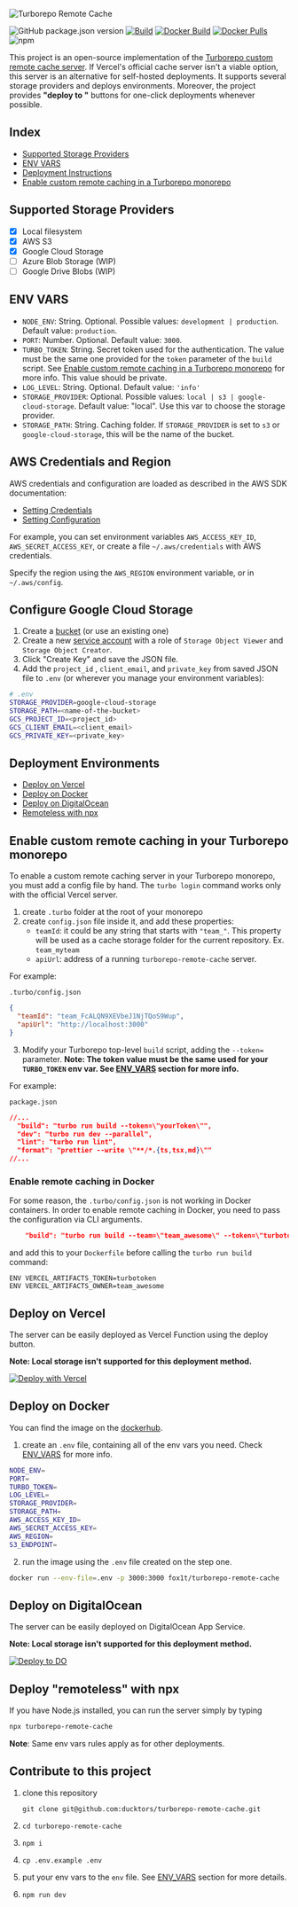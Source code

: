 ![Turborepo Remote Cache](https://user-images.githubusercontent.com/6388707/149501949-9a385f04-ec94-45f4-9ea9-d211be123071.png)


![GitHub package.json version](https://img.shields.io/github/package-json/v/ducktors/turborepo-remote-cache) [![Build](https://github.com/ducktors/turborepo-remote-cache/actions/workflows/build.yml/badge.svg)](https://github.com/ducktors/turborepo-remote-cache/actions/workflows/build.yml) [![Docker Build](https://github.com/ducktors/turborepo-remote-cache/actions/workflows/docker-build.yml/badge.svg?branch=main)](https://github.com/ducktors/turborepo-remote-cache/actions/workflows/docker-build.yml) [![Docker Pulls](https://img.shields.io/docker/pulls/fox1t/turborepo-remote-cache?logo=docker)](https://hub.docker.com/r/fox1t/turborepo-remote-cache) ![npm](https://img.shields.io/npm/dt/turborepo-remote-cache)


This project is an open-source implementation of the [Turborepo custom remote cache server](https://turborepo.org/docs/features/remote-caching#custom-remote-caches). If Vercel's official cache server isn't a viable option, this server is an alternative for self-hosted deployments.
It supports several storage providers and deploys environments. Moreover, the project provides __"deploy to "__ buttons for one-click deployments whenever possible.

## Index
- [Supported Storage Providers](#supported-storage-providers)
- [ENV VARS](#env-vars)
- [Deployment Instructions](#deployment-environments)
- [Enable custom remote caching in a Turborepo monorepo](#enable-custom-remote-caching-in-your-turborepo-monorepo)

## Supported Storage Providers
- [x] Local filesystem
- [x] AWS S3
- [x] Google Cloud Storage
- [ ] Azure Blob Storage (WIP)
- [ ] Google Drive Blobs (WIP)

## ENV VARS

- `NODE_ENV`: String. Optional. Possible values: `development | production`. Default value: `production`.
- `PORT`: Number. Optional. Default value: `3000`.
- `TURBO_TOKEN`: String. Secret token used for the authentication. The value must be the same one provided for the `token` parameter of the `build` script. See [Enable custom remote caching in a Turborepo monorepo](#enable-custom-remote-caching-in-your-turborepo-monorepo) for more info. This value should be private.
- `LOG_LEVEL`: String. Optional. Default value: `'info'`
- `STORAGE_PROVIDER`: Optional. Possible values: `local | s3 | google-cloud-storage`. Default value: "local". Use this var to choose the storage provider.
- `STORAGE_PATH`: String. Caching folder. If `STORAGE_PROVIDER` is set to `s3` or `google-cloud-storage`, this will be the name of the bucket.

## AWS Credentials and Region

AWS credentials and configuration are loaded as described in the AWS SDK documentation:

- [Setting Credentials](https://docs.aws.amazon.com/sdk-for-javascript/v3/developer-guide/setting-credentials-node.html)
- [Setting Configuration](https://docs.aws.amazon.com/sdk-for-javascript/v3/developer-guide/setting-region.html)

For example, you can set environment variables `AWS_ACCESS_KEY_ID`, `AWS_SECRET_ACCESS_KEY`, or create a file
`~/.aws/credentials` with AWS credentials.

Specify the region using the `AWS_REGION` environment variable, or in `~/.aws/config`.

## Configure Google Cloud Storage
1. Create a [bucket](https://console.cloud.google.com/storage/browser) (or use an existing one)
1. Create a new [service account](https://console.cloud.google.com/iam-admin/serviceaccounts) with a role of `Storage Object Viewer` and `Storage Object Creator`.
1. Click "Create Key" and save the JSON file.
1. Add the `project_id` , `client_email`, and `private_key` from saved JSON file to `.env` (or wherever you manage your environment variables):
  ```sh
  # .env
  STORAGE_PROVIDER=google-cloud-storage
  STORAGE_PATH=<name-of-the-bucket>
  GCS_PROJECT_ID=<project_id>
  GCS_CLIENT_EMAIL=<client_email>
  GCS_PRIVATE_KEY=<private_key>
  ```

## Deployment Environments
- [Deploy on Vercel](#deploy-on-vercel)
- [Deploy on Docker](#deploy-on-docker)
- [Deploy on DigitalOcean](#deploy-on-digitalocean)
- [Remoteless with npx](#deploy-remoteless-with-npx)

## Enable custom remote caching in your Turborepo monorepo
To enable a custom remote caching server in your Turborepo monorepo, you must add a config file by hand. The `turbo login` command works only with the official Vercel server.

1. create `.turbo` folder at the root of your monorepo
2. create `config.json` file inside it, and add these properties:
    - `teamId`: it could be any string that starts with `"team_"`. This property will be used as a cache storage folder for the current repository. Ex. `team_myteam`
    - `apiUrl`: address of a running `turborepo-remote-cache` server.

For example:

`.turbo/config.json`
```json
{
  "teamId": "team_FcALQN9XEVbeJ1NjTQoS9Wup",
  "apiUrl": "http://localhost:3000"
}
```
  3. Modify your Turborepo top-level `build` script, adding the `--token=` parameter.
  __Note: The token value must be the same used for your `TURBO_TOKEN` env var. See [ENV_VARS](#env-vars) section for more info.__

  For example:

  `package.json`
  ```json
  //...
    "build": "turbo run build --token=\"yourToken\"",
    "dev": "turbo run dev --parallel",
    "lint": "turbo run lint",
    "format": "prettier --write \"**/*.{ts,tsx,md}\""
  //...
  ```

### Enable remote caching in Docker
For some reason, the `.turbo/config.json` is not working in Docker containers. In order to enable remote caching in Docker, you need to pass the configuration via CLI arguments.

```json
    "build": "turbo run build --team=\"team_awesome\" --token=\"turbotoken\" --api=\"https://your-caching.server.dev\"",
```
and add this to your `Dockerfile` before calling the `turbo run build` command:
```docker
ENV VERCEL_ARTIFACTS_TOKEN=turbotoken
ENV VERCEL_ARTIFACTS_OWNER=team_awesome
```

## Deploy on Vercel
The server can be easily deployed as Vercel Function using the deploy button.

__Note: Local storage isn't supported for this deployment method.__

[![Deploy with Vercel](https://vercel.com/button)](https://vercel.com/new/clone?repository-url=https%3A%2F%2Fgithub.com%2Fducktors%2Fturborepo-remote-cache&env=NODE_ENV,TURBO_TOKEN,STORAGE_PROVIDER,STORAGE_PATH,S3_ACCESS_KEY,S3_SECRET_KEY,S3_REGION,S3_ENDPOINT&envDescription=The%20server%20needs%20several%20credentials.%20The%20required%20environmental%20variables%20can%20be%20found%20here%3A&envLink=https%3A%2F%2Fgithub.com%2Fducktors%2Fturborepo-remote-cache%23readme)

## Deploy on Docker
You can find the image on the [dockerhub](https://hub.docker.com/r/fox1t/turborepo-remote-cache).


1. create an `.env` file, containing all of the env vars you need. Check [ENV_VARS](#env-vars) for more info.
```sh
NODE_ENV=
PORT=
TURBO_TOKEN=
LOG_LEVEL=
STORAGE_PROVIDER=
STORAGE_PATH=
AWS_ACCESS_KEY_ID=
AWS_SECRET_ACCESS_KEY=
AWS_REGION=
S3_ENDPOINT=
```
2. run the image using the `.env` file created on the step one.
```sh
docker run --env-file=.env -p 3000:3000 fox1t/turborepo-remote-cache
```

## Deploy on DigitalOcean
The server can be easily deployed on DigitalOcean App Service.

__Note: Local storage isn't supported for this deployment method.__

[![Deploy to DO](https://www.deploytodo.com/do-btn-blue.svg)](https://cloud.digitalocean.com/apps/new?repo=https://github.com/ducktors/turborepo-remote-cache/tree/main)

## Deploy "remoteless" with npx
If you have Node.js installed, you can run the server simply by typing

```bash
npx turborepo-remote-cache
```
**Note**: Same env vars rules apply as for other deployments.


## Contribute to this project
1. clone this repository

    `git clone git@github.com:ducktors/turborepo-remote-cache.git`

2. `cd turborepo-remote-cache`
3. `npm i`
4. `cp .env.example .env`
5. put your env vars to the `env` file. See [ENV_VARS](#env-vars) section for more details.
6. `npm run dev`

